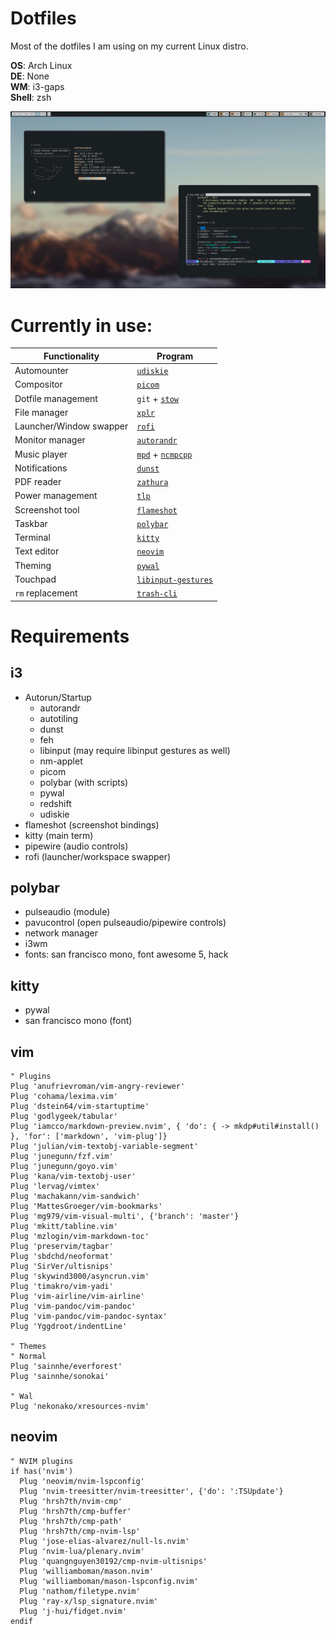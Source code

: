 # Dotfiles
Most of the dotfiles I am using on my current Linux distro.

**OS**: Arch Linux\
**DE**: None\
**WM**: i3-gaps\
**Shell**: zsh

![rice](rice.png?raw=true "Title")

# Currently in use:

<center> 

| Functionality           | Program                                                                                             |
| -------------           | -------                                                                                             |
| Automounter             | [`udiskie`](https://github.com/coldfix/udiskie)                                                     |
| Compositor              | [`picom`](https://github.com/yshui/picom)                                                           |
| Dotfile management      | `git` + [`stow`](https://www.gnu.org/software/stow/)                                                |
| File manager            | [`xplr`](https://github.com/sayanarijit/xplr)                                                       |
| Launcher/Window swapper | [`rofi`](https://github.com/davatorium/rofi)                                                        |
| Monitor manager         | [`autorandr`](https://github.com/phillipberndt/autorandr)                                           |
| Music player            | [`mpd`](https://github.com/MusicPlayerDaemon/MPD) + [`ncmpcpp`](https://github.com/ncmpcpp/ncmpcpp) |
| Notifications           | [`dunst`](https://github.com/dunst-project/dunst)                                                   |
| PDF reader              | [`zathura`](https://github.com/pwmt/zathura)                                                        |
| Power management        | [`tlp`](https://github.com/linrunner/TLP)                                                           |
| Screenshot tool         | [`flameshot`](https://github.com/flameshot-org/flameshot)                                           |
| Taskbar                 | [`polybar`](https://github.com/polybar/polybar)                                                     |
| Terminal                | [`kitty`](https://github.com/kovidgoyal/kitty)                                                      |
| Text editor             | [`neovim`](https://github.com/neovim/neovim)                                                        |
| Theming                 | [`pywal`](https://github.com/dylanaraps/pywal)                                                      |
| Touchpad                | [`libinput-gestures`](https://github.com/bulletmark/libinput-gestures)                              |
| `rm` replacement        | [`trash-cli`](https://github.com/andreafrancia/trash-cli)                                           |

</center>

# Requirements

## i3
- Autorun/Startup
    - autorandr 
    - autotiling
    - dunst
    - feh
    - libinput (may require libinput gestures as well)
    - nm-applet
    - picom
    - polybar (with scripts)
    - pywal
    - redshift
    - udiskie
- flameshot (screenshot bindings)
- kitty (main term)
- pipewire (audio controls)
- rofi (launcher/workspace swapper)

## polybar 
- pulseaudio (module)
- pavucontrol (open pulseaudio/pipewire controls)
- network manager
- i3wm
- fonts: san francisco mono, font awesome 5, hack

## kitty
- pywal
- san francisco mono (font)

## vim
```
" Plugins
Plug 'anufrievroman/vim-angry-reviewer'
Plug 'cohama/lexima.vim'
Plug 'dstein64/vim-startuptime'
Plug 'godlygeek/tabular'
Plug 'iamcco/markdown-preview.nvim', { 'do': { -> mkdp#util#install() }, 'for': ['markdown', 'vim-plug']}
Plug 'julian/vim-textobj-variable-segment'
Plug 'junegunn/fzf.vim'
Plug 'junegunn/goyo.vim'
Plug 'kana/vim-textobj-user'
Plug 'lervag/vimtex'
Plug 'machakann/vim-sandwich'
Plug 'MattesGroeger/vim-bookmarks'
Plug 'mg979/vim-visual-multi', {'branch': 'master'}
Plug 'mkitt/tabline.vim'
Plug 'mzlogin/vim-markdown-toc'
Plug 'preservim/tagbar'
Plug 'sbdchd/neoformat'
Plug 'SirVer/ultisnips'
Plug 'skywind3000/asyncrun.vim'
Plug 'timakro/vim-yadi'
Plug 'vim-airline/vim-airline'
Plug 'vim-pandoc/vim-pandoc'
Plug 'vim-pandoc/vim-pandoc-syntax'
Plug 'Yggdroot/indentLine'

" Themes
" Normal
Plug 'sainnhe/everforest'
Plug 'sainnhe/sonokai'

" Wal
Plug 'nekonako/xresources-nvim'
```

## neovim
```
" NVIM plugins
if has('nvim')
  Plug 'neovim/nvim-lspconfig'
  Plug 'nvim-treesitter/nvim-treesitter', {'do': ':TSUpdate'}
  Plug 'hrsh7th/nvim-cmp'
  Plug 'hrsh7th/cmp-buffer'
  Plug 'hrsh7th/cmp-path'
  Plug 'hrsh7th/cmp-nvim-lsp'
  Plug 'jose-elias-alvarez/null-ls.nvim'
  Plug 'nvim-lua/plenary.nvim'
  Plug 'quangnguyen30192/cmp-nvim-ultisnips'
  Plug 'williamboman/mason.nvim'
  Plug 'williamboman/mason-lspconfig.nvim'
  Plug 'nathom/filetype.nvim'
  Plug 'ray-x/lsp_signature.nvim'
  Plug 'j-hui/fidget.nvim'
endif
```
